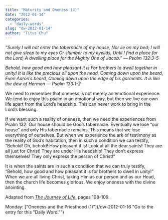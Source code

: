 ```yaml
---
title: "Maturity and Oneness (4)"
date: "2012-01-14"
categories: 
  - "daily-words"
slug: "dw-2012-01-14"
author: "Titus Chu"
---
```


_“Surely I will not enter the tabernacle of my house, Nor lie on my bed; I will not give sleep to my eyes Or slumber to my eyelids, Until I find a place for the Lord, A dwelling place for the Mighty One of Jacob.” — Psalm 132:3-5_

_Behold, how good and how pleasant it is For brothers to dwell together in unity! It is like the precious oil upon the head, Coming down upon the beard, Even Aaron’s beard, Coming down upon the edge of his garments. It is like the dew of Hermon — Psalm 133:1-2_

We need to remember that oneness is not merely an emotional experience. We tend to enjoy this psalm in an emotional way, but then we live our own life apart from the Lord’s headship. This can never work to bring in the Lord’s blessing.

If we want such a reality of oneness, then we need the experiences from Psalm 132. Our house should be God’s tabernacle. Eventually we lose “our house” and only His tabernacle remains. This means that we lose everything of ourselves. But when we experience the ark of testimony as the reality of God’s habitation, then in such a condition we can testify, “Behold! Oh, behold! How pleasant it is! Look at all the dear saints! They are all just for Christ! They are under His headship! They don’t express themselves! They only express the person of Christ!”

It is when the saints are in such a condition that we can truly testify, “Behold, how good and how pleasant it is for brothers to dwell in unity!” When we are all living Christ, taking Him as our person and as our Head, then the church life becomes glorious. We enjoy oneness with the divine anointing.

Adapted from _[The Journey of Life,](/book-journey "Go to the listing for this book.")_ pages 108-109.

Monday: ["Oneness and the Priesthood (1)"](/dw-2012-01-16 "Go to the entry for this "Daily Word."")
